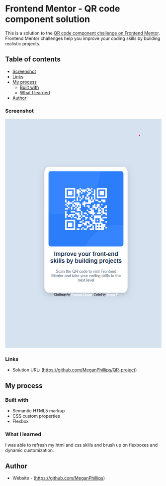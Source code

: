 # Frontend Mentor - QR code component solution

This is a solution to the [QR code component challenge on Frontend Mentor](https://www.frontendmentor.io/challenges/qr-code-component-iux_sIO_H). Frontend Mentor challenges help you improve your coding skills by building realistic projects. 

## Table of contents

  - [Screenshot](#screenshot)
  - [Links](#links)
- [My process](#my-process)
  - [Built with](#built-with)
  - [What I learned](#what-i-learned)
- [Author](#author)


### Screenshot

![](images/qr-code.png)

### Links

- Solution URL: (https://github.com/MeganPhillips/QR-project)

## My process

### Built with

- Semantic HTML5 markup
- CSS custom properties
- Flexbox

### What I learned  
I was able to refresh my html and css skills and brush up on flexboxes and dynamic customization.

## Author

- Website - (https://github.com/MeganPhillips)

